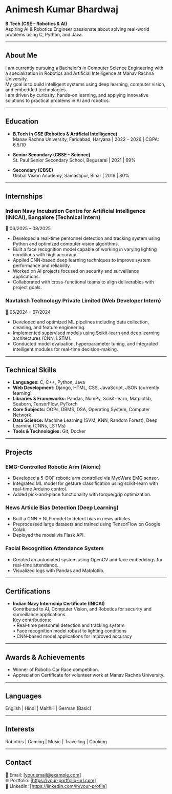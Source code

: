 # Animesh Kumar Bhardwaj

**B.Tech (CSE – Robotics & AI)**  
Aspiring AI & Robotics Engineer passionate about solving real-world problems using C, Python, and Java.

---

## About Me

I am currently pursuing a Bachelor’s in Computer Science Engineering with a specialization in Robotics and Artificial Intelligence at Manav Rachna University.  
My goal is to build intelligent systems using deep learning, computer vision, and embedded technologies.  
I am driven by curiosity, hands-on learning, and applying innovative solutions to practical problems in AI and robotics.

---

## Education

- **B.Tech in CSE (Robotics & Artificial Intelligence)**  
  Manav Rachna University, Faridabad, Haryana | 2022 – 2026 | CGPA: 6.5/10  

- **Senior Secondary (CBSE – Science)**  
  St. Paul Senior Secondary School, Begusarai | 2021 | 69%  

- **Secondary (CBSE)**  
  Global Vision Academy, Samastipur, Bihar | 2019 | 80%  

---

## Internships

### Indian Navy Incubation Centre for Artificial Intelligence (INICAI), Bangalore (Technical Intern)  
📅 06/2025 – 08/2025  
- Developed a real-time personnel detection and tracking system using Python and optimized computer vision algorithms.  
- Built a face recognition model capable of working in varying lighting conditions with high accuracy.  
- Applied CNN-based deep learning techniques to improve system performance and reliability.  
- Worked on AI projects focused on security and surveillance applications.  
- Collaborated with cross-functional teams to align deliverables with project goals.

### Navtaksh Technology Private Limited (Web Developer Intern)  
📅 05/2024 – 07/2024  
- Developed and optimized ML pipelines including data collection, cleaning, and feature engineering.  
- Implemented supervised models using Scikit-learn and deep learning architectures (CNN, LSTM).  
- Conducted model evaluation, hyperparameter tuning, and integrated intelligent modules for real-time decision-making.

---

## Technical Skills

- **Languages:** C, C++, Python, Java  
- **Web Development:** Django, HTML, CSS, JavaScript, JSON (currently learning)  
- **Libraries & Frameworks:** Pandas, NumPy, Scikit-learn, Matplotlib, Seaborn, TensorFlow, PyTorch  
- **Core Subjects:** OOPs, DBMS, DSA, Operating System, Computer Network  
- **Data Science:** Machine Learning (SVM, KNN, Random Forest), Deep Learning (CNNs, LSTMs)  
- **Tools & Technologies:** Git, Docker  

---

## Projects

### EMG-Controlled Robotic Arm (Aionic)  
- Developed a 5-DOF robotic arm controlled via MyoWare EMG sensor.  
- Integrated ML model for gesture classification using scikit-learn with real-time Arduino control.  
- Added pick-and-place functionality with torque/grip optimization.

### News Article Bias Detection (Deep Learning)  
- Built a CNN + NLP model to detect bias in news articles.  
- Preprocessed large datasets and trained using TensorFlow on Google Colab.  
- Deployed the model via Flask API.

### Facial Recognition Attendance System  
- Created an automated system using OpenCV and face embeddings for real-time attendance.  
- Visualized logs with Pandas and Matplotlib.

---

## Certifications

- **Indian Navy Internship Certificate (INICAI)**  
  Contributed to AI, Computer Vision, and Robotics for security and surveillance applications.  
  Key contributions:  
  • Real-time personnel detection and tracking system  
  • Face recognition model robust to lighting conditions  
  • CNN-based model applications for improved accuracy  

---

## Awards & Achievements

- Winner of Robotic Car Race competition.  
- Appreciation Certificate for volunteer work at Manav Rachna University.

---

## Languages

English | Hindi | Maithili | German (Basic)

---

## Interests

Robotics | Gaming | Music | Travelling | Cooking

---

## Contact

📧 Email: [your.email@example.com]  
🌐 Portfolio: [https://your-portfolio-url.com]  
🔗 LinkedIn: [https://linkedin.com/in/your-profile]  
